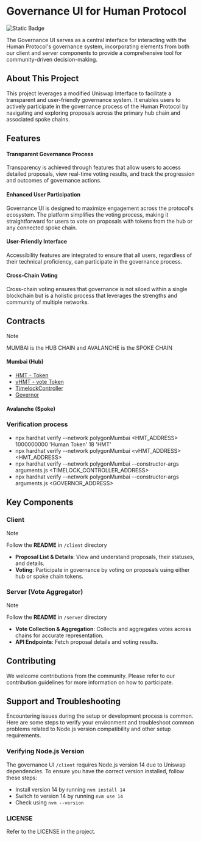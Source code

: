 # Governance UI for Human Protocol 

![Static Badge](https://img.shields.io/badge/Governance_UI-purple?style=flat)

The Governance UI serves as a central interface for interacting with the Human Protocol's governance system, incorporating elements from both our client and server components to provide a comprehensive tool for community-driven decision-making.

## About This Project

This project leverages a modified Uniswap Interface to facilitate a transparent and user-friendly governance system. It enables users to actively participate in the governance process of the Human Protocol by navigating and exploring proposals across the primary hub chain and associated spoke chains.

## Features

#### Transparent Governance Process
Transparency is achieved through features that allow users to access detailed proposals, view real-time voting results, and track the progression and outcomes of governance actions. 
#### Enhanced User Participation 
Governance UI is designed to maximize engagement across the protocol's ecosystem. The platform simplifies the voting process, making it straightforward for users to vote on proposals with tokens from the hub or any connected spoke chain.
#### User-Friendly Interface
Accessibility features are integrated to ensure that all users, regardless of their technical proficiency, can participate in the governance process. 
#### Cross-Chain Voting 
 Cross-chain voting ensures that governance is not siloed within a single blockchain but is a holistic process that leverages the strengths and community of multiple networks. 


 ## Contracts 

>[!NOTE]
>MUMBAI is the HUB CHAIN and AVALANCHE is the SPOKE CHAIN  

#### Mumbai (Hub) 

- [HMT - Token](https://mumbai.polygonscan.com/address/0x076CCe4311997Dd6B370ff9b6407786eB0e33d60#code)
- [vHMT - vote Token](https://mumbai.polygonscan.com/address/0x700cfdf6703BC6B079f0dEB2D979917C63046024#code)
- [TimelockController](https://mumbai.polygonscan.com/address/0xC63E411196fDdaBB5D8e155659876b053050Fd5d#code)
- [Governor](https://mumbai.polygonscan.com/address/0xb933ceFcfceB73F6396aEd10793486a0212Ec7D2#code)

#### Avalanche (Spoke)



### Verification process 

- npx hardhat verify --network polygonMumbai <HMT_ADDRESS> 1000000000 'Human Token' 18 'HMT' 
- npx hardhat verify --network polygonMumbai <vHMT_ADDRESS> <HMT_ADDRESS>
- npx hardhat verify --network polygonMumbai --constructor-args arguments.js <TIMELOCK_CONTROLLER_ADDRESS>
- npx hardhat verify --network polygonMumbai --constructor-args arguments.js <GOVERNOR_ADDRESS>



## Key Components
### Client

> [!NOTE]
> Follow the **README** in ```/client``` directory 

- **Proposal List & Details**: View and understand proposals, their statuses, and details.
- **Voting**: Participate in governance by voting on proposals using either hub or spoke chain tokens.

### Server (Vote Aggregator)

> [!NOTE]
> Follow the **README** in ```/server``` directory 


- **Vote Collection & Aggregation**: Collects and aggregates votes across chains for accurate representation.
- **API Endpoints**: Fetch proposal details and voting results. 


## Contributing
We welcome contributions from the community. Please refer to our contribution guidelines for more information on how to participate.


## Support and Troubleshooting

Encountering issues during the setup or development process is common. Here are some steps to verify your environment and troubleshoot common problems related to Node.js version compatibility and other setup requirements.

### Verifying Node.js Version

The governance UI ```/client``` requires Node.js version 14 due to Uniswap dependencies. To ensure you have the correct version installed, follow these steps:

- Install version 14 by running ```nvm install 14```
- Switch to version 14 by running ```nvm use 14```
- Check using ```nvm --version```

### LICENSE 

Refer to the LICENSE in the project. 